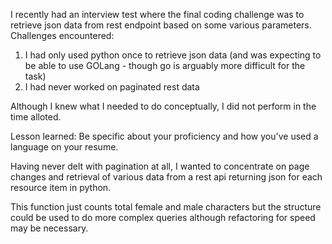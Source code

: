 I recently had an interview test where the final coding challenge was to retrieve json data from rest endpoint based on some various parameters.
Challenges encountered:
  1) I had only used python once to retrieve json data (and was expecting to be able to use GOLang - though go is arguably more difficult for the task)
  2) I had never worked on paginated rest data

Although I knew what I needed to do conceptually, I did not perform in the time alloted.

Lesson learned: 
  Be specific about your proficiency and how you've used a language on your resume.

Having never delt with pagination at all, I wanted to concentrate on page changes and retrieval of various data
from a rest api returning json for each resource item in python.

This function just counts total female and male characters but the structure could be used to do more complex queries 
although refactoring for speed may be necessary.


